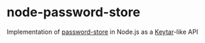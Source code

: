 # node-password-store

Implementation of [password-store](https://www.passwordstore.org/) in Node.js as a [Keytar](https://github.com/atom/node-keytar)-like API
